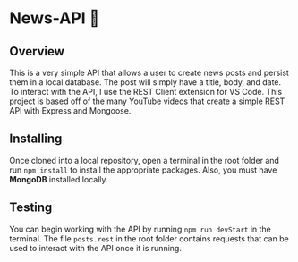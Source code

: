 # News-API :newspaper:

## Overview

This is a very simple API that allows a user to create news posts and persist them in a local database. The post will simply have a title, body, and date. To interact with the API, I use the REST Client extension for VS Code. This project is based off of the many YouTube videos that create a simple REST API with Express and Mongoose.

## Installing

Once cloned into a local repository, open a terminal in the root folder and run ```npm install``` to install the appropriate packages. Also, you must have **MongoDB** installed locally.

## Testing

You can begin working with the API by running ```npm run devStart``` in the terminal. The file ```posts.rest``` in the root folder contains requests that can be used to interact with the API once it is running.
